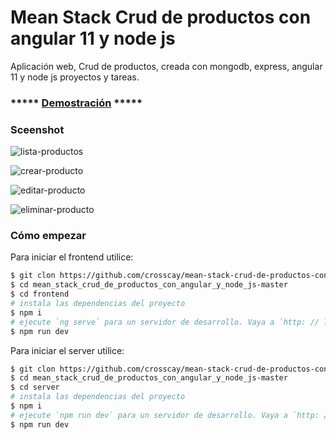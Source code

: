
# Mean Stack Crud de productos con angular 11 y node js
Aplicación web, Crud de productos, creada con mongodb, express, angular 11 y node js  proyectos y tareas.

### ***** [Demostración](https://mean-stack-crud-de-productos.netlify.app) *****

### Sceenshot
![lista-productos](https://user-images.githubusercontent.com/15184739/107893706-ae4b9380-6efa-11eb-9120-955c0d76775c.PNG)

![crear-producto](https://user-images.githubusercontent.com/15184739/107893750-ebb02100-6efa-11eb-800f-31e84ec7d5a0.PNG)

![editar-producto](https://user-images.githubusercontent.com/15184739/107893763-f965a680-6efa-11eb-98c7-7fb04eec2377.PNG)

![eliminar-producto](https://user-images.githubusercontent.com/15184739/107893768-04b8d200-6efb-11eb-90c5-7d2151c767a8.PNG)

### Cómo empezar

Para iniciar el frontend utilice:

```bash
$ git clon https://github.com/crosscay/mean-stack-crud-de-productos-con-angular-y-node-js.git
$ cd mean_stack_crud_de_productos_con_angular_y_node_js-master
$ cd frontend
# instala las dependencias del proyecto
$ npm i
# ejecute `ng serve` para un servidor de desarrollo. Vaya a `http: // localhost: 4200 /`. La aplicación se volverá a cargar automáticamente si cambia alguno de los archivos de origen.
$ npm run dev
```

Para iniciar el server utilice:

```bash
$ git clon https://github.com/crosscay/mean-stack-crud-de-productos-con-angular-y-node-js.git
$ cd mean_stack_crud_de_productos_con_angular_y_node_js-master
$ cd server
# instala las dependencias del proyecto
$ npm i
# ejecute `npm run dev` para un servidor de desarrollo. Vaya a `http: // localhost: 4000 /`.
$ npm run dev
```